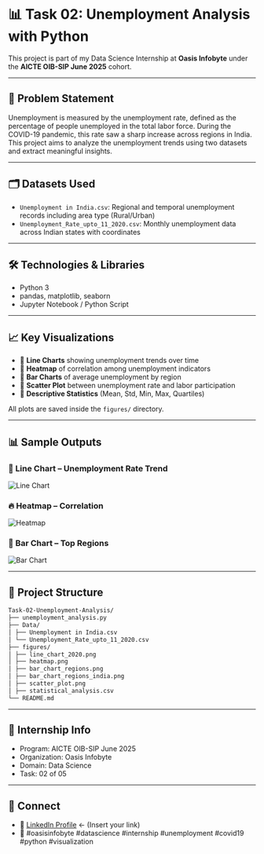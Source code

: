 # 📊 Task 02: Unemployment Analysis with Python

This project is part of my Data Science Internship at **Oasis Infobyte** under the **AICTE OIB-SIP June 2025** cohort.

---

## 📌 Problem Statement

Unemployment is measured by the unemployment rate, defined as the percentage of people unemployed in the total labor force. During the COVID-19 pandemic, this rate saw a sharp increase across regions in India. This project aims to analyze the unemployment trends using two datasets and extract meaningful insights.

---

## 🗂️ Datasets Used

- `Unemployment in India.csv`: Regional and temporal unemployment records including area type (Rural/Urban)
- `Unemployment_Rate_upto_11_2020.csv`: Monthly unemployment data across Indian states with coordinates

---

## 🛠️ Technologies & Libraries

- Python 3
- pandas, matplotlib, seaborn
- Jupyter Notebook / Python Script

---

## 📈 Key Visualizations

- 📌 **Line Charts** showing unemployment trends over time
- 📌 **Heatmap** of correlation among unemployment indicators
- 📌 **Bar Charts** of average unemployment by region
- 📌 **Scatter Plot** between unemployment rate and labor participation
- 📌 **Descriptive Statistics** (Mean, Std, Min, Max, Quartiles)

All plots are saved inside the `figures/` directory.

---

## 📊 Sample Outputs

### 🔺 Line Chart – Unemployment Rate Trend
![Line Chart](/figures/line_chart_2020.png)

### 🔥 Heatmap – Correlation
![Heatmap](../figures/heatmap.png)

### 📍 Bar Chart – Top Regions
![Bar Chart](../figures/bar_chart_regions_india.png)

---

## 📁 Project Structure

```bash
Task-02-Unemployment-Analysis/
├── unemployment_analysis.py
├── Data/
│ ├── Unemployment in India.csv
│ └── Unemployment_Rate_upto_11_2020.csv
├── figures/
│ ├── line_chart_2020.png
│ ├── heatmap.png
│ ├── bar_chart_regions.png
│ ├── bar_chart_regions_india.png
│ ├── scatter_plot.png
│ ├── statistical_analysis.csv
└── README.md
```

---

## 📌 Internship Info

- Program: AICTE OIB-SIP June 2025  
- Organization: Oasis Infobyte  
- Domain: Data Science  
- Task: 02 of 05

---

## 🔗 Connect

- 🔗 [LinkedIn Profile](https://linkedin.com/in/...) ← (Insert your link)
- 🔗 #oasisinfobyte #datascience #internship #unemployment #covid19 #python #visualization

